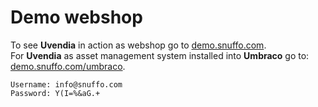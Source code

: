 # Demo webshop
To see **Uvendia** in action as webshop go to [demo.snuffo.com](https://demo.snuffo.com). \
For **Uvendia** as asset management system installed into **Umbraco** go to: [demo.snuffo.com/umbraco](https://demo.snuffo.com/umbraco). 
```
Username: info@snuffo.com
Password: Y(I=%&aG.+
```